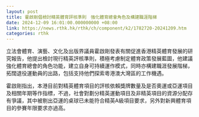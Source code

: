 ```yaml
---
layout: post
title: 霍啟剛倡檢討精英體育評核準則　強化體育總會角色及構建職涯階梯
date: 2024-12-09 16:01:00.000000000 +08:00
link: https://news.rthk.hk/rthk/ch/component/k2/1782720-20241209.htm
categories: rthk
---
```


立法會體育、演藝、文化及出版界議員霍啟剛發表有關促進香港精英體育發展的研究報告，他提出檢討現行精英評核準則，積極考慮制定體育政策發展藍圖，他建議強化體育總會的角色功能，建立自身可持續運作模式，同時亦構建職涯發展階梯，拓闊退役運動員的出路，包括支持他們探索粵港澳大灣區的工作機遇。

霍啟剛指出，本港目前對精英體育項目的評核依賴獎牌數量及是否奧運或亞運項目及相關年期等作指標，不過，社會對劃分精英運動項目及非精英項目的資源分配存有爭議，其中被剔出亞運的桌球已未能符合精英A級項目要求，另外對新興體育項目的參賽年限要求亦過高。
